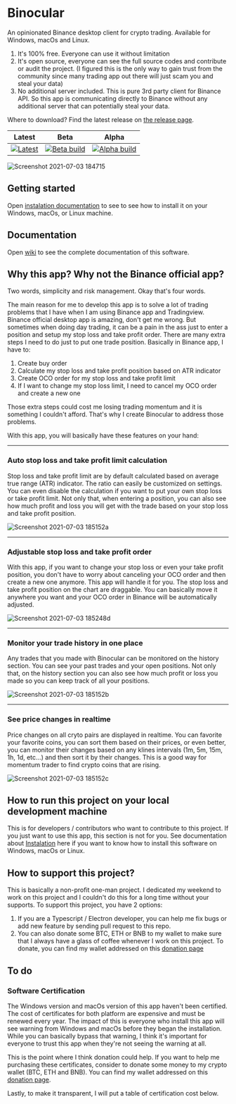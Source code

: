 # Binocular
An opinionated Binance desktop client for crypto trading. Available for Windows, macOs and Linux.
1. It's 100% free. Everyone can use it without limitation
2. It's open source, everyone can see the full source codes and contribute or audit the project. (I figured this is the only way to gain trust from the community since many trading app out there will just scam you and steal your data)
3. No additional server included. This is pure 3rd party client for Binance API. So this app is communicating directly to Binance without any additional server that can potentially steal your data.

Where to download? Find the latest release on [the release page](https://github.com/diruuu/binocular/releases).

| Latest                                                                                                                                                                                  | Beta                                                                                                                                                                                   | Alpha                                                                                                                                                                                   |
|-----------------------------------------------------------------------------------------------------------------------------------------------------------------------------------------|----------------------------------------------------------------------------------------------------------------------------------------------------------------------------------------|-----------------------------------------------------------------------------------------------------------------------------------------------------------------------------------------|
| [![Latest](https://github.com/diruuu/binocular/actions/workflows/publish.yml/badge.svg?branch=main)](https://github.com/diruuu/binocular/releases)                 | [![Beta build](https://github.com/diruuu/binocular/actions/workflows/publish.yml/badge.svg?branch=beta)](https://github.com/diruuu/binocular/releases)            | [![Alpha build](https://github.com/diruuu/binocular/actions/workflows/publish.yml/badge.svg?branch=alpha)](https://github.com/diruuu/binocular/releases)           |

![Screenshot 2021-07-03 184715](https://user-images.githubusercontent.com/6884679/124353186-3ecb0c00-dc2f-11eb-8ee4-093474910418.png)

## Getting started
Open [instalation documentation](https://github.com/diruuu/binocular/wiki/Installation) to see to see how to install it on your Windows, macOs, or Linux machine.

## Documentation
Open [wiki](https://github.com/diruuu/binocular/wiki) to see the complete documentation of this software.

## Why this app? Why not the Binance official app?
Two words, simplicity and risk management. Okay that's four words.

The main reason for me to develop this app is to solve a lot of trading problems that I have when I am using Binance app and Tradingview. Binance official desktop app is amazing, don't get me wrong. But sometimes when doing day trading, it can be a pain in the ass just to enter a position and setup my stop loss and take profit order. There are many extra steps I need to do just to put one trade position. Basically in Binance app, I have to:
  1. Create buy order
  2. Calculate my stop loss and take profit position based on ATR indicator
  3. Create OCO order for my stop loss and take profit limit
  4. If I want to change my stop loss limit, I need to cancel my OCO order and create a new one

Those extra steps could cost me losing trading momentum and it is something I couldn't afford. That's why I create Binocular to address those problems.

With this app, you will basically have these features on your hand:

-----
### Auto stop loss and take profit limit calculation
Stop loss and take profit limit are by default calculated based on average true range (ATR) indicator. The ratio can easily be customized on settings. You can even disable the calculation if you want to put your own stop loss or take profit limit. Not only that, when entering a position, you can also see how much profit and loss you will get with the trade based on your stop loss and take profit position.

![Screenshot 2021-07-03 185152a](https://user-images.githubusercontent.com/6884679/124353771-ac2c6c00-dc32-11eb-80ad-bf11e8ea1082.png)

-----
### Adjustable stop loss and take profit order
With this app, if you want to change your stop loss or even your take profit position, you don't have to worry about canceling your OCO order and then create a new one anymore. This app will handle it for you. The stop loss and take profit position on the chart are draggable. You can basically move it anywhere you want and your OCO order in Binance will be automatically adjusted.

![Screenshot 2021-07-03 185248d](https://user-images.githubusercontent.com/6884679/124354396-fbc06700-dc35-11eb-98b0-86227c21a0cc.png)

-----
### Monitor your trade history in one place
Any trades that you made with Binocular can be monitored on the history section. You can see your past trades and your open positions. Not only that, on the history section you can also see how much profit or loss you made so you can keep track of all your positions.

![Screenshot 2021-07-03 185152b](https://user-images.githubusercontent.com/6884679/124354557-c5371c00-dc36-11eb-945e-99156b05c752.png)

-----
### See price changes in realtime
Price changes on all cryto pairs are displayed in realtime. You can favorite your favorite coins, you can sort them based on their prices, or even better, you can monitor their changes based on any klines intervals (1m, 5m, 15m, 1h, 1d, etc...) and then sort it by their changes. This is a good way for momentum trader to find crypto coins that are rising.

![Screenshot 2021-07-03 185152c](https://user-images.githubusercontent.com/6884679/124354537-aa64a780-dc36-11eb-80e7-85410ddd8d03.png)


## How to run this project on your local development machine
This is for developers / contributors who want to contribute to this project. If you just want to use this app, this section is not for you. See documentation about [Instalation](https://github.com/diruuu/binocular/wiki/Installation) here if you want to know how to install this software on Windows, macOs or Linux.

## How to support this project?
This is basically a non-profit one-man project. I dedicated my weekend to work on this project and I couldn't do this for a long time without your supports. To support this project, you have 2 options:
  1. If you are a Typescript / Electron developer, you can help me fix bugs or add new feature by sending pull request to this repo.
  2. You can also donate some BTC, ETH or BNB to my wallet to make sure that I always have a glass of coffee whenever I work on this project. To donate, you can find my wallet addressed on this [donation page](https://github.com/diruuu/binocular/wiki/How-to-Donate-to-This-Project)

## To do
### Software Certification
The Windows version and macOs version of this app haven't been certified. The cost of certificates for both platform are expensive and must be renewed every year. The impact of this is everyone who install this app will see warning from Windows and macOs before they began the installation. While you can basically bypass that warning, I think it's important for everyone to trust this app when they're not seeing the warning at all.

This is the point where I think donation could help. If you want to help me purchasing these certificates, consider to donate some money to my crypto wallet (BTC, ETH and BNB). You can find my wallet addressed on this [donation page](https://github.com/diruuu/binocular/wiki/How-to-Donate-to-This-Project).

Lastly, to make it transparent, I will put a table of certification cost below.
